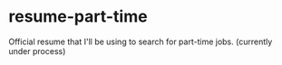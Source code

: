 # resume-part-time
Official resume that I'll be using to search for part-time jobs. (currently under process)
